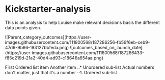 # Kickstarter-analysis
<p> This is an analysis to help Louise make relevant decisions basis the different data points given.</p>
![Parent_category_outcomes](https://user-images.githubusercontent.com/111800568/187286256-fb59f6eb-ceb9-47d9-9b96-183127bbfeda.png)
![outcomes_based_on_launch_date](https://user-images.githubusercontent.com/111800568/187286433-f85c219d-21a2-40d4-ad93-c18646a954aa.png)


First Ordered list item
Another item
..* Unordered sub-list
Actual numbers don't matter, just that it's a number
⋅⋅1. Ordered sub-list
